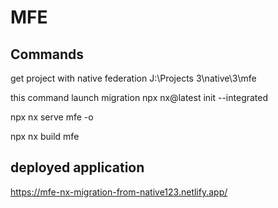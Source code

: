 # MFE

## Commands

get project with native federation
J:\Projects 3\native\3\mfe

this command launch migration
npx nx@latest init --integrated

npx nx serve mfe -o

npx nx build mfe

## deployed application

https://mfe-nx-migration-from-native123.netlify.app/
